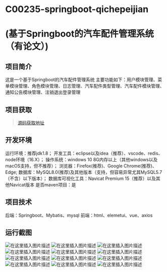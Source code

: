 # C00235-springboot-qichepeijian
# (基于Springboot的汽车配件管理系统（有论文）)

## 项目简介
这是一个基于Springboot的汽车配件管理系统
主要功能如下：用户模块管理、菜单模块管理、角色模块管理、日志管理、汽车配件类型管理、汽车配件模块管理、通知公告模块管理、注销退出登录管理



## 项目获取
> [源码获取地址](http://www.manoncode.cn/details?id=235)

 
## 开发环境

运行环境：推荐jdk1.8；
开发工具：eclipse以及idea（推荐）、vscode、redis、node环境（16.X）；
操作系统：windows 10 8G内存以上（其他windows以及macOS支持，但不推荐）；
浏览器：Firefox(推荐)、Google Chrome(推荐)、Edge;
数据库：MySQL8.0(推荐)及其他版本（支持，但容易异常尤其MySQL5.7（不含）以下版本）；
数据库可视化工具：Navicat Premium 15（推荐）以及其他Navicat版本
是否maven项目：是

## 项目技术
 
后端：Springboot、Mybatis、mysql
前端：html、elemetui、vue、axios


## 运行截图
![在这里插入图片描述](https://img-blog.csdnimg.cn/direct/ed0efd2d19134e14aaa6c7641319a921.png#pic_center)
![在这里插入图片描述](https://img-blog.csdnimg.cn/direct/3b4750677ba7471cbdc49b9bb03cbc2e.png#pic_center)
![在这里插入图片描述](https://img-blog.csdnimg.cn/direct/c826f0eb85bf40d19ebcfd849ca39c6c.png#pic_center)
![在这里插入图片描述](https://img-blog.csdnimg.cn/direct/118af97df91d4da3a30bd8c18638359a.png#pic_center)
![在这里插入图片描述](https://img-blog.csdnimg.cn/direct/8c2a6c12c92f40bdb9d4c3f4f5405bb0.png#pic_center)
![在这里插入图片描述](https://img-blog.csdnimg.cn/direct/0fbac66cb892465aaca08a91289df799.png#pic_center)
![在这里插入图片描述](https://img-blog.csdnimg.cn/direct/c29aa6a5b8064ada90a96fdf0d5abdc0.png#pic_center)
![在这里插入图片描述](https://img-blog.csdnimg.cn/direct/74d83113b2934a42bee88e3c64886a69.png#pic_center)
![在这里插入图片描述](https://img-blog.csdnimg.cn/direct/e39178d749d242ec821d25bfc18461d9.png#pic_center)
![在这里插入图片描述](https://img-blog.csdnimg.cn/direct/a4684c84a0014240ac1d5d9a3595541c.png#pic_center)
![在这里插入图片描述](https://img-blog.csdnimg.cn/direct/b88088936eb448fd83093579e254128a.png#pic_center)
![在这里插入图片描述](https://img-blog.csdnimg.cn/direct/83a6a2789af74715a7fd1f99a5d935c8.png#pic_center)

